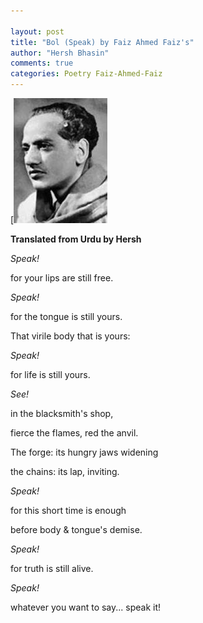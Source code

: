 ```yaml
---

layout: post
title: "Bol (Speak) by Faiz Ahmed Faiz's"
author: "Hersh Bhasin"
comments: true
categories: Poetry Faiz-Ahmed-Faiz
---
```


[![img](/assets/faiz.jpg)



**Translated from Urdu by Hersh**

*Speak!*

for your lips are still free.

*Speak!*

for the tongue is still yours.

That virile body that is yours:

*Speak!*

for life is still yours.

*See!*

in the blacksmith's shop,

fierce the flames, red the anvil.

The forge: its hungry jaws widening

the chains: its lap, inviting.

*Speak!*

for this short time is enough

before body & tongue's demise.

*Speak!*

for truth is still alive.

*Speak!*

whatever you want to say... speak it!



